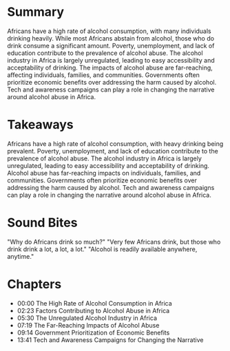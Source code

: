 # Summary
Africans have a high rate of alcohol consumption, with many individuals drinking heavily. While most Africans abstain from alcohol, those who do drink consume a significant amount. Poverty, unemployment, and lack of education contribute to the prevalence of alcohol abuse. The alcohol industry in Africa is largely unregulated, leading to easy accessibility and acceptability of drinking. The impacts of alcohol abuse are far-reaching, affecting individuals, families, and communities. Governments often prioritize economic benefits over addressing the harm caused by alcohol. Tech and awareness campaigns can play a role in changing the narrative around alcohol abuse in Africa.

# Takeaways
Africans have a high rate of alcohol consumption, with heavy drinking being prevalent.
Poverty, unemployment, and lack of education contribute to the prevalence of alcohol abuse.
The alcohol industry in Africa is largely unregulated, leading to easy accessibility and acceptability of drinking.
Alcohol abuse has far-reaching impacts on individuals, families, and communities.
Governments often prioritize economic benefits over addressing the harm caused by alcohol.
Tech and awareness campaigns can play a role in changing the narrative around alcohol abuse in Africa.

# Sound Bites
"Why do Africans drink so much?"
"Very few Africans drink, but those who drink drink a lot, a lot, a lot."
"Alcohol is readily available anywhere, anytime."

# Chapters
- 00:00 The High Rate of Alcohol Consumption in Africa
- 02:23 Factors Contributing to Alcohol Abuse in Africa
- 05:30 The Unregulated Alcohol Industry in Africa
- 07:19 The Far-Reaching Impacts of Alcohol Abuse
- 09:14 Government Prioritization of Economic Benefits
- 13:41 Tech and Awareness Campaigns for Changing the Narrative

